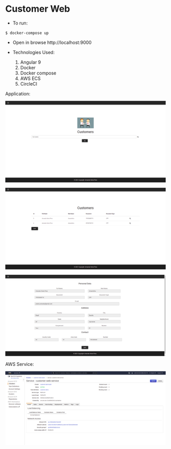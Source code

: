 # Customer Web

* To run:

```
$ docker-compose up
```

* Open in browse http://localhost:9000

* Technologies Used:
    1. Angular 9
    2. Docker 
    3. Docker compose
    4. AWS ECS
    5. CircleCI


Application:

<p align="center">
  <img src="./img/front-1.png">
</p>

<p align="center">
  <img src="./img/front-2.png">
</p>

<p align="center">
  <img src="./img/front-3.png">
</p>

AWS Service:

<p align="center">
  <img src="./img/service-web.png">
</p>

